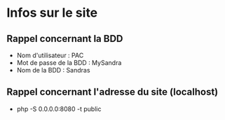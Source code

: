 # Infos sur le site

## Rappel concernant la BDD

* Nom d'utilisateur : PAC
* Mot de passe de la BDD : MySandra
* Nom de la BDD : Sandras

## Rappel concernant l'adresse du site (localhost)

* php -S 0.0.0.0:8080 -t public
